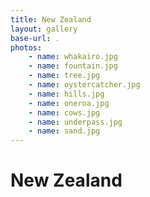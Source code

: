 ```yaml
---
title: New Zealand
layout: gallery
base-url: .
photos:
    - name: whakairo.jpg
    - name: fountain.jpg
    - name: tree.jpg
    - name: oystercatcher.jpg
    - name: hills.jpg
    - name: oneroa.jpg
    - name: cows.jpg
    - name: underpass.jpg
    - name: sand.jpg
---
```


# New Zealand


